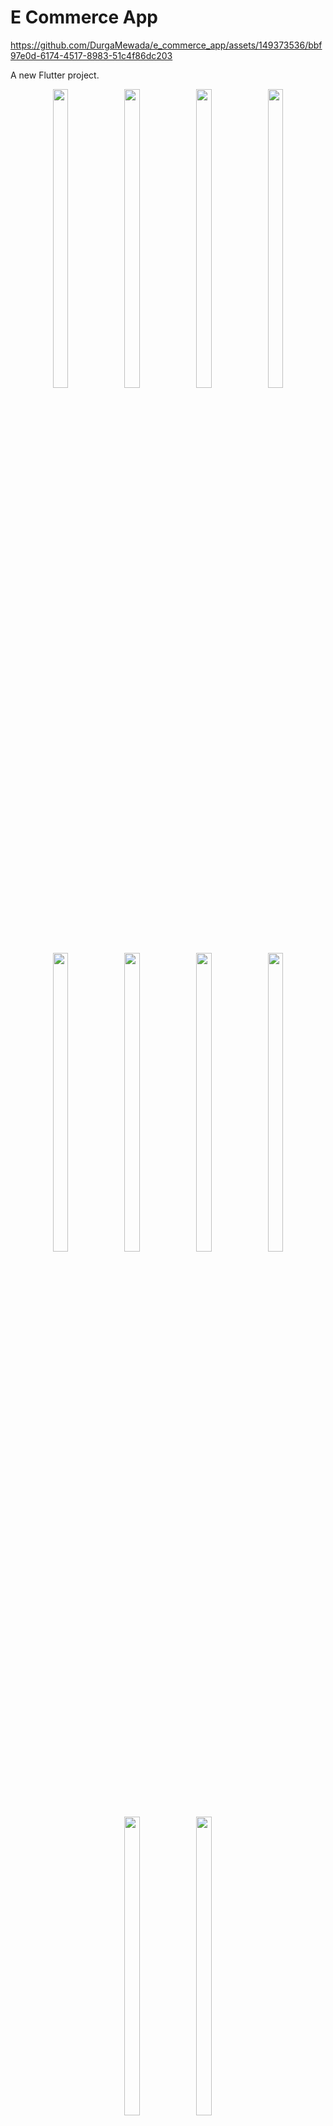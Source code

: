 # E Commerce App
https://github.com/DurgaMewada/e_commerce_app/assets/149373536/bbf97e0d-6174-4517-8983-51c4f86dc203

A new Flutter project.

<p align="center">
    <img src = "https://github.com/DurgaMewada/e_commerce_app/assets/149373536/450daeba-c2aa-41c3-b91d-5faf93d72640" width=22% height=35% >
    <img src = "https://github.com/DurgaMewada/e_commerce_app/assets/149373536/dcbcf30a-791d-488d-a6b5-1327b25ca348" width=22% height=35% >
    <img src = "https://github.com/DurgaMewada/e_commerce_app/assets/149373536/40a84088-ca4e-4454-8839-79449501b3a2" width=22% height=35% >
    <img src = "https://github.com/DurgaMewada/e_commerce_app/assets/149373536/40ce3a18-a6c0-4ace-aab2-6a77095872dc" width=22% height=35% >
  <br>  </br>    
   <img src = "https://github.com/DurgaMewada/e_commerce_app/assets/149373536/d01cb5d2-f2bd-4786-82ef-d1dd2b58d9e8" width=22% height=35% >
   <img src = "https://github.com/DurgaMewada/e_commerce_app/assets/149373536/7aac27f4-a4b0-41b2-a521-7490d12d716a" width=22% height=35% >
   <img src = "https://github.com/DurgaMewada/e_commerce_app/assets/149373536/e6ea447d-9679-4c83-af9c-17ade215c62a" width=22% height=35% >
  <img src = "https://github.com/DurgaMewada/e_commerce_app/assets/149373536/7053447a-5e73-4073-b0da-444cb779a74b" width=22% height=35% >
<br> </br>

   <img src = "https://github.com/DurgaMewada/e_commerce_app/assets/149373536/36c9bf4a-0411-4c07-9c81-705d506e30f4" width=22% height=35% >
   <img src = "https://github.com/DurgaMewada/e_commerce_app/assets/149373536/14bc9f51-9a6f-44a1-ab77-426d913ca9cf" width=22% height=35% >

</p>

## Getting Started

This project is a starting point for a Flutter application.

A few resources to get you started if this is your first Flutter project:

- [Lab: Write your first Flutter app](https://docs.flutter.dev/get-started/codelab)
- [Cookbook: Useful Flutter samples](https://docs.flutter.dev/cookbook)

For help getting started with Flutter development, view the
[online documentation](https://docs.flutter.dev/), which offers tutorials,
samples, guidance on mobile development, and a full API reference.

